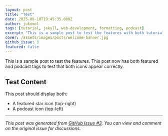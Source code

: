 ```yaml
---
layout: post
title: "Test"
date: 2025-09-10T19:45:35.000Z
author: jukomol
tags: [tutorial, jekyll, web-development, formatting, podcast]
excerpt: "This is a sample post to test the features with both tutorial content and podcast tag."
cover: /assets/images/posts/welcome-banner.jpg
github_issue: 3
featured: false
---
```

This is a sample post to test the features. This post now has both featured and podcast tags to test that both icons appear correctly.

## Test Content

This post should display both:
- A featured star icon (top-right)
- A podcast icon (top-left)

---

*This post was generated from [GitHub Issue #3](https://github.com/jukomol/blogs/issues/3). You can view and comment on the original issue for discussions.*
